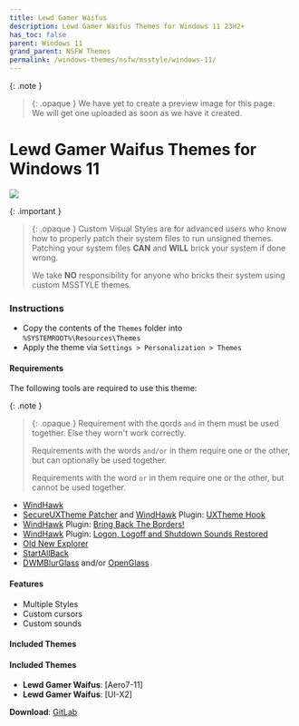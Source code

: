 ```yaml
---
title: Lewd Gamer Waifus
description: Lewd Gamer Waifus Themes for Windows 11 23H2+
has_toc: false
parent: Windows 11
grand_parent: NSFW Themes
permalink: /windows-themes/nsfw/msstyle/windows-11/
---
```


{: .note }
> {: .opaque }
> We have yet to create a preview image for this page.  
> We will get one uploaded as soon as we have it created.

Lewd Gamer Waifus Themes for Windows 11
===============================

![][Preview]

{: .important }
> {: .opaque }
> Custom Visual Styles are for advanced users who know how to properly patch their system files to run unsigned themes. 
> Patching your system files **CAN** and **WILL** brick your system if done wrong.
>
> We take **NO** responsibility for anyone who bricks their system using custom MSSTYLE themes.

### Instructions

*   Copy the contents of the `Themes` folder into `%SYSTEMROOT%\Resources\Themes`
*   Apply the theme via `Settings > Personalization > Themes`

#### Requirements
The following tools are required to use this theme:

{: .note }
> {: .opaque }
> Requirement with the qords `and` in them must be used together. Else they worn't work correctly.
> 
> Requirements with the words `and/or` in them require one or the other, but can optionally be used together.
> 
> Requirements with the word `or` in them require one or the other, but cannot be used together.

*   [WindHawk][WindHawk]
*   [SecureUXTheme Patcher][SecureUXTheme] and [WindHawk][WindHawk] Plugin: [UXTheme Hook][UXThemeHook]
*   [WindHawk][WindHawk] Plugin: [Bring Back The Borders!][BringBackTheBorders]
*   [WindHawk][WindHawk] Plugin: [Logon, Logoff and Shutdown Sounds Restored][SoundsRestored]
*   [Old New Explorer][OldNewExplorer]
*   [StartAllBack][StartAllBack]
*   [DWMBlurGlass][DWMBlurGlass] and/or [OpenGlass][OpenGlass]

#### Features

*   Multiple Styles
*   Custom cursors
*   Custom sounds


#### Included Themes

#### Included Themes

*   **Lewd Gamer Waifus**: [Aero7-11]
*   **Lewd Gamer Waifus**: [UI-X2]

**Download**: [GitLab][GitLab]

<!-- ///////////////////////////////////////////////////////////////////////////////////////////////////////////////////////////////////////////////////// -->

[Preview]: /assets/images/themes/

[WindHawk]: https://windhawk.net/
[BringBackTheBorders]: https://windhawk.net/mods/w11-dwm-fix
[ResourceRedirect]: https://windhawk.net/mods/icon-resource-redirect/
[SoundsRestored]: https://windhawk.net/mods/logon-logoff-shutdown-sounds/
[SecureUXTheme]: https://github.com/namazso/SecureUxTheme/
[UXThemeHook]: https://windhawk.net/mods/uxtheme-hook/
[OldNewExplorer]: https://msfn.org/board/topic/170375-oldnewexplorer-119/
[DWMBlurGlass]: https://github.com/Maplespe/DWMBlurGlass
[StartAllBack]: https://www.startallback.com/
[OpenGlass]: https://virtualcustoms.net/showthread.php/88998-OpenGlass-Installer-22H2

[GitLab]: https://gitlab.com/the-back-room/Themes/-/tree/main/MSSTYLE/NSFW/Windows-11/Lewd-Gamer-Waifus

<!-- ///////////////////////////////////////////////////////////////////////////////////////////////////////////////////////////////////////////////////// -->
